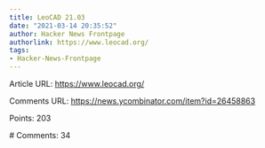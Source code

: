 ```yaml
---
title: LeoCAD 21.03
date: "2021-03-14 20:35:52"
author: Hacker News Frontpage
authorlink: https://www.leocad.org/
tags:
- Hacker-News-Frontpage
---
```


<p>Article URL: <a href="https://www.leocad.org/">https://www.leocad.org/</a></p>
<p>Comments URL: <a href="https://news.ycombinator.com/item?id=26458863">https://news.ycombinator.com/item?id=26458863</a></p>
<p>Points: 203</p>
<p># Comments: 34</p>
